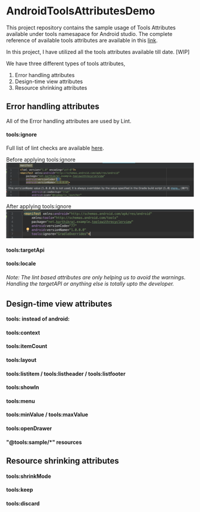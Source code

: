 # AndroidToolsAttributesDemo
This project repository contains the sample usage of Tools Attributes available under tools namesapace for Android studio. The complete reference of available tools attributes are available in this [link](https://developer.android.com/studio/write/tool-attributes.html#resource_shrinking_attributes).

In this project, I have utilized all the tools attributes available till date. [WIP]

We have three different types of tools attributes,

1. Error handling attributes
2. Design-time view attributes
3. Resource shrinking attributes

## Error handling attributes
All of the Error handling attributes are used by Lint. 

#### tools:ignore

Full list of lint checks are available [here](http://tools.android.com/tips/lint-checks).


Before applying tools:ignore
![alt Before ignoring](/images/toolsIgnoreBefore.png) 


After applying tools:ignore
![alt After Ignoring](/images/toolsIgnoreAfter.png)

#### tools:targetApi
#### tools:locale


###### Note: The lint based attributes are only helping us to avoid the warnings. Handling the targetAPI or anything else is totally upto the developer.

## Design-time view attributes
#### tools: instead of android:
#### tools:context
#### tools:itemCount
#### tools:layout
#### tools:listitem / tools:listheader / tools:listfooter
#### tools:showIn
#### tools:menu
#### tools:minValue / tools:maxValue
#### tools:openDrawer
#### "@tools:sample/*" resources

## Resource shrinking attributes

#### tools:shrinkMode

#### tools:keep

#### tools:discard
